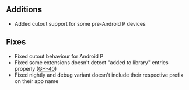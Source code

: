<!-- Formatting
## Additions

## Changes

## Fixes

## Other
-->
## Additions
- Added cutout support for some pre-Android P devices

## Fixes
- Fixed cutout behaviour for Android P
- Fixed some extensions doesn't detect "added to library" entries properly ([GH-40](https://github.com/null2264/yokai/issues/40))
- Fixed nightly and debug variant doesn't include their respective prefix on their app name
